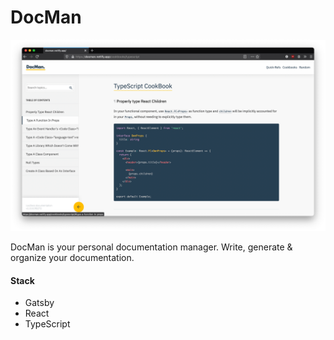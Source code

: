 DocMan
======

![](./.preview/dcm-01.png)

DocMan is your personal documentation manager. Write, generate & organize your documentation.

#### Stack

- Gatsby
- React
- TypeScript
